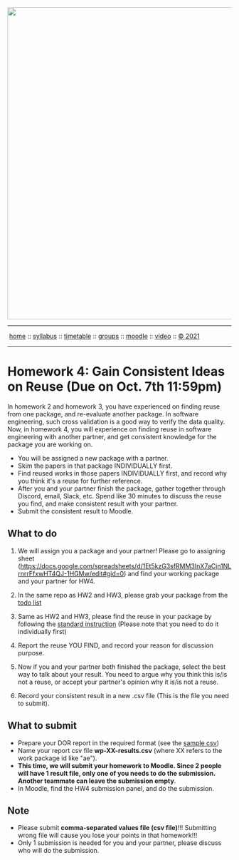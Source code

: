 <a name=top>
<a href="http://tiny.cc/se21"><img  width=700
  src="https://raw.githubusercontent.com/txt/se21/master/docs/img/femse.png"></a>
<hr>
<p>
&nbsp;<a href="https://tiny.cc/se21">home</a> ::
<a href="https://github.com/txt/se21/blob/master/docs/syllabus.md#top">syllabus</a> ::
<a href="https://github.com/txt/se21/blob/master/docs/syllabus.md#timetable">timetable</a> ::
<a href="https://docs.google.com/spreadsheets/d/1KKskduN7m1R3WYhQTLyWJgxkAvrp2UV-LEu5JWN26xo/edit#gid=0">groups</a> ::
<a href="https://moodle-courses2122.wolfware.ncsu.edu/course/view.php?id=3211">moodle</a> ::
<a href="https://ncsu.hosted.panopto.com/Panopto/Pages/Sessions/List.aspx#folderID=a5998f03-01df-4c6c-91c1-ad80003f3c7c">video</a> ::
<a href="https://github.com/txt/se21/blob/master/LICENSE.md#top">&copy; 2021</a>
<br>
<hr>

# Homework 4: Gain Consistent Ideas on Reuse (Due on Oct. 7th 11:59pm)

In homework 2 and homework 3, you have experienced on finding reuse from one package, and re-evaluate another package. In software engineering, such cross validation is a good way to verify the data quality. Now, in homework 4, you will experience on finding reuse in software engineering with another partner, and get consistent knowledge for the package you are working on. 
  
- You will be assigned a new package with a partner.
- Skim the papers in that package INDIVIDUALLY first.
- Find reused works in those papers INDIVIDUALLY first, and record why you think it's a reuse for further reference.
- After you and your partner finish the package, gather together through Discord, email, Slack, etc. Spend like 30 minutes to discuss the reuse you find, and make consistent result with your partner.
- Submit the consistent result to Moodle.

## What to do
1. We will assign you a package and your partner! Please go to assigning sheet (https://docs.google.com/spreadsheets/d/1Et5kzG3sfRMM3InX7aCjn1NLrnrrFfxwHT4QJ-1HGMw/edit#gid=0) and find your working package and your partner for HW4. 
  
2. In the same repo as HW2 and HW3, please grab your package from the [todo list](https://github.com/bhermann/DoR/tree/main/workflow/todo) 
  
3. Same as HW2 and HW3, please find the reuse in your package by following the [standard instruction](https://github.com/bhermann/DoR/blob/main/workflow/coding_guide.md) (Please note that you need to do it individually first)
  
4. Report the reuse YOU FIND, and record your reason for discussion purpose.
  
5. Now if you and your partner both finished the package, select the best way to talk about your result. You need to argue why you think this is/is not a reuse, or accept your partner's opinion why it is/is not a reuse.
  
6. Record your consistent result in a new .csv file (This is the file you need to submit).
 
  
## What to submit

- Prepare your DOR report in the required format (see the [sample csv](https://github.com/bhermann/DoR/blob/main/workflow/results-sample.csv))
- Name your report csv file **wp-XX-results.csv** (where XX refers to the work package id like "ae").
- **This time, we will submit your homework to Moodle. Since 2 people will have 1 result file, only one of you needs to do the submission. Another teammate can leave the submission empty**.
- In Moodle, find the HW4 submission panel, and do the submission.
  
## Note
  
- Please submit **comma-separated values file (csv file)**!!! Submitting wrong file will cause you lose your points in that homework!!!
- Only 1 submission is needed for you and your partner, please discuss who will do the submission.
